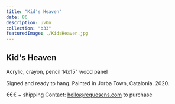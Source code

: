 ```yaml
---
title: "Kid's Heaven"
date: 86
description: uvOn
collection: "b33"
featuredImage: ./KidsHeaven.jpg
---
```


## Kid's Heaven

Acrylic, crayon, pencil
14x15" wood panel

Signed and ready to hang.
Painted in Jorba Town, Catalonia. 2020.

€€€ + shipping
Contact: hello@requesens.com to purchase